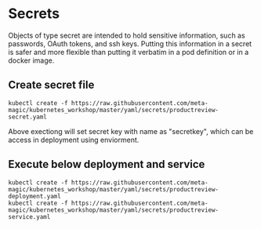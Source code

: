 # Secrets
Objects of type secret are intended to hold sensitive information, such as passwords, OAuth tokens, and ssh keys. Putting this information in a secret is safer and more flexible than putting it verbatim in a pod definition or in a docker image.

## Create secret file
```
kubectl create -f https://raw.githubusercontent.com/meta-magic/kubernetes_workshop/master/yaml/secrets/productreview-secret.yaml
```

Above exectiong will set secret key with name as "secretkey", which can be access in deployment using enviorment. 

## Execute below deployment and service

```
kubectl create -f https://raw.githubusercontent.com/meta-magic/kubernetes_workshop/master/yaml/secrets/productreview-deployment.yaml
kubectl create -f https://raw.githubusercontent.com/meta-magic/kubernetes_workshop/master/yaml/secrets/productreview-service.yaml
```

